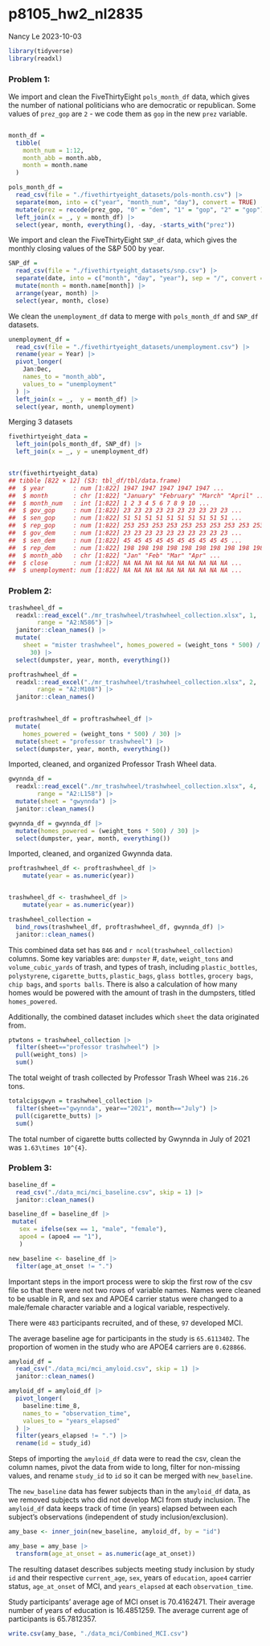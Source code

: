 p8105_hw2_nl2835
================
Nancy Le
2023-10-03

``` r
library(tidyverse)
library(readxl)
```

### Problem 1:

We import and clean the FiveThirtyEight `pols_month_df` data, which
gives the number of national politicians who are democratic or
republican. Some values of `prez_gop` are `2` - we code them as `gop` in
the new `prez` variable.

``` r

month_df = 
  tibble(
    month_num = 1:12,
    month_abb = month.abb,
    month = month.name
  )

pols_month_df = 
  read_csv(file = "./fivethirtyeight_datasets/pols-month.csv") |> 
  separate(mon, into = c("year", "month_num", "day"), convert = TRUE) |> 
  mutate(prez = recode(prez_gop, "0" = "dem", "1" = "gop", "2" = "gop")) |>
  left_join(x = _, y = month_df) |> 
  select(year, month, everything(), -day, -starts_with("prez")) 
```

We import and clean the FiveThirtyEight `SNP_df` data, which gives the
monthly closing values of the S&P 500 by year.

``` r
SNP_df = 
  read_csv(file = "./fivethirtyeight_datasets/snp.csv") |> 
  separate(date, into = c("month", "day", "year"), sep = "/", convert = TRUE) |> 
  mutate(month = month.name[month]) |> 
  arrange(year, month) |> 
  select(year, month, close)
```

We clean the `unemployment_df` data to merge with `pols_month_df` and
`SNP_df` datasets.

``` r
unemployment_df = 
  read_csv(file = "./fivethirtyeight_datasets/unemployment.csv") |> 
  rename(year = Year) |> 
  pivot_longer(
    Jan:Dec,
    names_to = "month_abb",
    values_to = "unemployment"
  ) |> 
  left_join(x = _,  y = month_df) |> 
  select(year, month, unemployment)
```

Merging 3 datasets

``` r
fivethirtyeight_data = 
  left_join(pols_month_df, SNP_df) |> 
  left_join(x = _, y = unemployment_df)


str(fivethirtyeight_data)
## tibble [822 × 12] (S3: tbl_df/tbl/data.frame)
##  $ year        : num [1:822] 1947 1947 1947 1947 1947 ...
##  $ month       : chr [1:822] "January" "February" "March" "April" ...
##  $ month_num   : int [1:822] 1 2 3 4 5 6 7 8 9 10 ...
##  $ gov_gop     : num [1:822] 23 23 23 23 23 23 23 23 23 23 ...
##  $ sen_gop     : num [1:822] 51 51 51 51 51 51 51 51 51 51 ...
##  $ rep_gop     : num [1:822] 253 253 253 253 253 253 253 253 253 253 ...
##  $ gov_dem     : num [1:822] 23 23 23 23 23 23 23 23 23 23 ...
##  $ sen_dem     : num [1:822] 45 45 45 45 45 45 45 45 45 45 ...
##  $ rep_dem     : num [1:822] 198 198 198 198 198 198 198 198 198 198 ...
##  $ month_abb   : chr [1:822] "Jan" "Feb" "Mar" "Apr" ...
##  $ close       : num [1:822] NA NA NA NA NA NA NA NA NA NA ...
##  $ unemployment: num [1:822] NA NA NA NA NA NA NA NA NA NA ...
```

### Problem 2:

``` r
trashwheel_df = 
  readxl::read_excel("./mr_trashwheel/trashwheel_collection.xlsx", 1,
        range = "A2:N586") |> 
  janitor::clean_names() |> 
  mutate(
    sheet = "mister trashwheel", homes_powered = (weight_tons * 500) / 
      30) |> 
  select(dumpster, year, month, everything())
```

``` r
proftrashwheel_df = 
  readxl::read_excel("./mr_trashwheel/trashwheel_collection.xlsx", 2,
        range = "A2:M108") |> 
  janitor::clean_names()
  

proftrashwheel_df = proftrashwheel_df |> 
  mutate(
    homes_powered = (weight_tons * 500) / 30) |> 
  mutate(sheet = "professor trashwheel") |> 
  select(dumpster, year, month, everything())
```

Imported, cleaned, and organized Professor Trash Wheel data.

``` r
gwynnda_df = 
  readxl::read_excel("./mr_trashwheel/trashwheel_collection.xlsx", 4,
        range = "A2:L158") |> 
  mutate(sheet = "gwynnda") |> 
  janitor::clean_names()

gwynnda_df = gwynnda_df |> 
  mutate(homes_powered = (weight_tons * 500) / 30) |> 
  select(dumpster, year, month, everything())
```

Imported, cleaned, and organized Gwynnda data.

``` r
proftrashwheel_df <- proftrashwheel_df |>   
    mutate(year = as.numeric(year))


trashwheel_df <- trashwheel_df |>   
    mutate(year = as.numeric(year))
```

``` r
trashwheel_collection = 
  bind_rows(trashwheel_df, proftrashwheel_df, gwynnda_df) |> 
  janitor::clean_names()
```

This combined data set has `846` and `r ncol(trashwheel_collection)`
columns. Some key variables are: `dumpster` \#, `date`, `weight_tons`
and `volume_cubic_yards` of trash, and types of trash, including
`plastic_bottles`, `polystyrene`, `cigarette_butts`, `plastic_bags`,
`glass bottles`, `grocery bags`, `chip bags`, and `sports balls`. There
is also a calculation of how many homes would be powered with the amount
of trash in the dumpsters, titled `homes_powered`.

Additionally, the combined dataset includes which `sheet` the data
originated from.

``` r
ptwtons = trashwheel_collection |> 
  filter(sheet=="professor trashwheel") |> 
  pull(weight_tons) |> 
  sum() 
```

The total weight of trash collected by Professor Trash Wheel was
`216.26` tons.

``` r
totalcigsgwyn = trashwheel_collection |> 
  filter(sheet=="gwynnda", year=="2021", month=="July") |> 
  pull(cigarette_butts) |> 
  sum() 
```

The total number of cigarette butts collected by Gwynnda in July of 2021
was `1.63\times 10^{4}`.

### Problem 3:

``` r
baseline_df = 
  read_csv("./data_mci/mci_baseline.csv", skip = 1) |> 
  janitor::clean_names() 
```

``` r
baseline_df = baseline_df |> 
 mutate(
   sex = ifelse(sex == 1, "male", "female"),
   apoe4 = (apoe4 == "1"),
   )
```

``` r
new_baseline <- baseline_df |> 
  filter(age_at_onset != ".")
```

Important steps in the import process were to skip the first row of the
csv file so that there were not two rows of variable names. Names were
cleaned to be usable in R, and sex and APOE4 carrier status were changed
to a male/female character variable and a logical variable,
respectively.

There were `483` participants recruited, and of these, `97` developed
MCI.

The average baseline age for participants in the study is `65.6113402`.
The proportion of women in the study who are APOE4 carriers are
`0.628866`.

``` r
amyloid_df = 
  read_csv("./data_mci/mci_amyloid.csv", skip = 1) |> 
  janitor::clean_names() 
```

``` r
amyloid_df = amyloid_df |> 
  pivot_longer(
    baseline:time_8,
    names_to = "observation_time",
    values_to = "years_elapsed"
  ) |> 
  filter(years_elapsed != ".") |> 
  rename(id = study_id) 
```

Steps of importing the `amyloid_df` data were to read the csv, clean the
column names, pivot the data from wide to long, filter for non-missing
values, and rename `study_id` to `id` so it can be merged with
`new_baseline`.

The `new_baseline` data has fewer subjects than in the `amyloid_df`
data, as we removed subjects who did not develop MCI from study
inclusion. The `amyloid_df` data keeps track of time (in years) elapsed
between each subject’s observations (independent of study
inclusion/exclusion).

``` r
amy_base <- inner_join(new_baseline, amyloid_df, by = "id")
```

``` r
amy_base = amy_base |> 
  transform(age_at_onset = as.numeric(age_at_onset))
```

The resulting dataset describes subjects meeting study inclusion by
study `id` and their respective `current_age`, `sex`, years of
`education`, `apoe4` carrier status, `age_at_onset` of MCI, and
`years_elapsed` at each `observation_time`.

Study participants’ average age of MCI onset is 70.4162471. Their
average number of years of education is 16.4851259. The average current
age of participants is 65.7812357.

``` r
write.csv(amy_base, "./data_mci/Combined_MCI.csv") 
```
